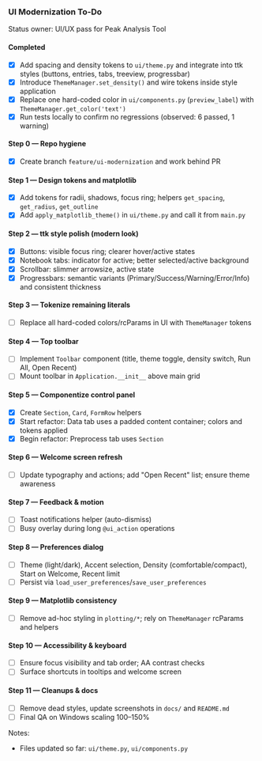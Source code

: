 ### UI Modernization To‑Do

Status owner: UI/UX pass for Peak Analysis Tool

#### Completed
- [x] Add spacing and density tokens to `ui/theme.py` and integrate into ttk styles (buttons, entries, tabs, treeview, progressbar)
- [x] Introduce `ThemeManager.set_density()` and wire tokens inside style application
- [x] Replace one hard-coded color in `ui/components.py` (`preview_label`) with `ThemeManager.get_color('text')`
- [x] Run tests locally to confirm no regressions (observed: 6 passed, 1 warning)

#### Step 0 — Repo hygiene
- [x] Create branch `feature/ui-modernization` and work behind PR

#### Step 1 — Design tokens and matplotlib
- [x] Add tokens for radii, shadows, focus ring; helpers `get_spacing`, `get_radius`, `get_outline`
- [x] Add `apply_matplotlib_theme()` in `ui/theme.py` and call it from `main.py`

#### Step 2 — ttk style polish (modern look)
- [x] Buttons: visible focus ring; clearer hover/active states
- [x] Notebook tabs: indicator for active; better selected/active background
- [x] Scrollbar: slimmer arrowsize, active state
- [x] Progressbars: semantic variants (Primary/Success/Warning/Error/Info) and consistent thickness

#### Step 3 — Tokenize remaining literals
- [ ] Replace all hard-coded colors/rcParams in UI with `ThemeManager` tokens

#### Step 4 — Top toolbar
- [ ] Implement `Toolbar` component (title, theme toggle, density switch, Run All, Open Recent)
- [ ] Mount toolbar in `Application.__init__` above main grid

#### Step 5 — Componentize control panel
- [x] Create `Section`, `Card`, `FormRow` helpers
- [x] Start refactor: Data tab uses a padded content container; colors and tokens applied
- [x] Begin refactor: Preprocess tab uses `Section`

#### Step 6 — Welcome screen refresh
- [ ] Update typography and actions; add "Open Recent" list; ensure theme awareness

#### Step 7 — Feedback & motion
- [ ] Toast notifications helper (auto-dismiss)
- [ ] Busy overlay during long `@ui_action` operations

#### Step 8 — Preferences dialog
- [ ] Theme (light/dark), Accent selection, Density (comfortable/compact), Start on Welcome, Recent limit
- [ ] Persist via `load_user_preferences`/`save_user_preferences`

#### Step 9 — Matplotlib consistency
- [ ] Remove ad-hoc styling in `plotting/*`; rely on `ThemeManager` rcParams and helpers

#### Step 10 — Accessibility & keyboard
- [ ] Ensure focus visibility and tab order; AA contrast checks
- [ ] Surface shortcuts in tooltips and welcome screen

#### Step 11 — Cleanups & docs
- [ ] Remove dead styles, update screenshots in `docs/` and `README.md`
- [ ] Final QA on Windows scaling 100–150%

Notes:
- Files updated so far: `ui/theme.py`, `ui/components.py`

